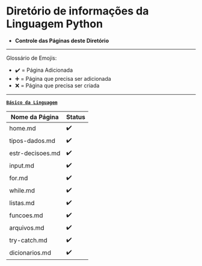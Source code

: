 # Diretório de informações da Linguagem Python

* **Controle das Páginas deste Diretório**

---

Glossário de Emojis:

* :heavy_check_mark: = Página Adicionada
* :heavy_plus_sign: = Página que precisa ser adicionada
* :x: = Página que precisa ser criada

---

[**`Básico da Linguagem`**]()

Nome da Página|Status
|---|---|
home.md|:heavy_check_mark:
tipos-dados.md|:heavy_check_mark:
estr-decisoes.md|:heavy_check_mark:
input.md|:heavy_check_mark:
for.md|:heavy_check_mark:
while.md|:heavy_check_mark:
listas.md|:heavy_check_mark:
funcoes.md|:heavy_check_mark:
arquivos.md|:heavy_check_mark:
try-catch.md|:heavy_check_mark:
dicionarios.md|:heavy_check_mark: